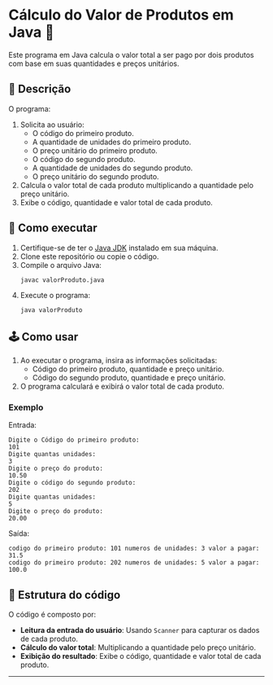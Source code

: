 # Cálculo do Valor de Produtos em Java 🛒

Este programa em Java calcula o valor total a ser pago por dois produtos com base em suas quantidades e preços unitários.

## 📝 Descrição

O programa:

1. Solicita ao usuário:
   - O código do primeiro produto.
   - A quantidade de unidades do primeiro produto.
   - O preço unitário do primeiro produto.
   - O código do segundo produto.
   - A quantidade de unidades do segundo produto.
   - O preço unitário do segundo produto.
2. Calcula o valor total de cada produto multiplicando a quantidade pelo preço unitário.
3. Exibe o código, quantidade e valor total de cada produto.

## 🚀 Como executar

1. Certifique-se de ter o [Java JDK](https://www.oracle.com/java/technologies/javase-downloads.html) instalado em sua máquina.
2. Clone este repositório ou copie o código.
3. Compile o arquivo Java:
   ```bash
   javac valorProduto.java
   ```
4. Execute o programa:
   ```bash
   java valorProduto
   ```

## 🕹️ Como usar

1. Ao executar o programa, insira as informações solicitadas:
   - Código do primeiro produto, quantidade e preço unitário.
   - Código do segundo produto, quantidade e preço unitário.
2. O programa calculará e exibirá o valor total de cada produto.

### Exemplo

Entrada:
```
Digite o Código do primeiro produto:
101
Digite quantas unidades:
3
Digite o preço do produto:
10.50
Digite o código do segundo produto:
202
Digite quantas unidades:
5
Digite o preço do produto:
20.00
```

Saída:
```
codigo do primeiro produto: 101 numeros de unidades: 3 valor a pagar: 31.5
codigo do primeiro produto: 202 numeros de unidades: 5 valor a pagar: 100.0
```

## 📂 Estrutura do código

O código é composto por:

- **Leitura da entrada do usuário**: Usando `Scanner` para capturar os dados de cada produto.
- **Cálculo do valor total**: Multiplicando a quantidade pelo preço unitário.
- **Exibição do resultado**: Exibe o código, quantidade e valor total de cada produto.
  
---

